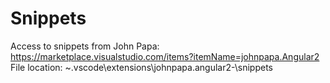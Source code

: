 # Snippets
Access to snippets from John Papa: https://marketplace.visualstudio.com/items?itemName=johnpapa.Angular2
File location: ~.vscode\extensions\johnpapa.angular2-<version-number>\snippets
